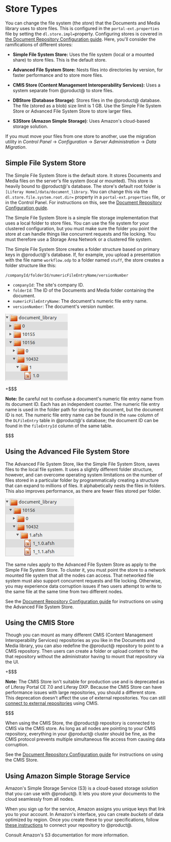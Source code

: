 # Store Types [](id=store-types)

You can change the file system (the *store*) that the Documents and Media 
library uses to store files. This is configured in the `portal-ext.properties` 
file by setting the `dl.store.impl=`property. Configuring stores is covered in 
[the Document Repository Configuration guide](/discover/deployment/-/knowledge_base/7-1/document-repository-configuration). 
Here, you'll consider the ramifications of different stores: 

-   **Simple File System Store:** Uses the file system (local or a mounted 
    share) to store files. This is the default store. 

-   **Advanced File System Store:** Nests files into directories by version, for 
    faster performance and to store more files. 

-   **CMIS Store (Content Management Interoperability Services):** Uses a system 
    separate from @product@ to store files. 

-   **DBStore (Database Storage)**: Stores files in the @product@ database. The 
    file (stored as a blob) size limit is 1 GB. Use the Simple File System Store 
    or Advanced File System Store to store larger files. 

-   **S3Store (Amazon Simple Storage)**: Uses Amazon's cloud-based storage 
    solution. 

If you must move your files from one store to another, use the migration utility
in *Control Panel* &rarr; *Configuration* &rarr; *Server Administration* &rarr;
*Data Migration*. 

## Simple File System Store [](id=using-the-file-system-store)

The Simple File System Store is the default store. It stores Documents and Media
files on the server's file system (local or mounted). This store is heavily
bound to @product@'s database. The store's default root folder is
`[Liferay Home]/data/document_library`. You can change this via the
`dl.store.file.system.root.dir=` property in a `portal-ext.properties` file, or
in the Control Panel. For instructions on this, see the 
[Document Repository Configuration guide](/discover/deployment/-/knowledge_base/7-1/document-repository-configuration).

The Simple File System Store is a simple file storage implementation that uses a 
local folder to store files. You can use the file system for your clustered 
configuration, but you must make sure the folder you point the store at can 
handle things like concurrent requests and file locking. You must therefore use 
a Storage Area Network or a clustered file system. 

The Simple File System Store creates a folder structure based on primary keys in 
@product@'s database. If, for example, you upload a presentation with the file 
name `workflow.odp` to a folder named `stuff`, the store creates a folder 
structure like this: 

    /companyId/folderId/numericFileEntryName/versionNumber

-   `companyId`: The site's company ID.
-   `folderId`: The ID of the Documents and Media folder containing the 
    document.
-   `numericFileEntryName`: The document's numeric file entry name.
-   `versionNumber`: The document's version number.

![Figure 1: The Simple File System Store creates a folder structure based on primary keys in @product@'s database.](../../../images/enterprise-file-system-store.png)

+$$$

**Note:** Be careful not to confuse a document's numeric file entry name from 
its document ID. Each has an independent counter. The numeric file entry name is 
used in the folder path for storing the document, but the document ID is not. 
The numeric file entry name can be found in the `name` column of the 
`DLFileEntry` table in @product@'s database; the document ID can be found in the 
`fileEntryId` column of the same table. 

$$$

## Using the Advanced File System Store [](id=using-the-advanced-file-system-store)

The Advanced File System Store, like the Simple File System Store, saves files 
to the local file system. It uses a slightly different folder structure, 
however, and can overcome operating system limitations on the number of files 
stored in a particular folder by programmatically creating a structure that can
expand to millions of files. It alphabetically nests the files in folders. This
also improves performance, as there are fewer files stored per folder. 

![Figure 2: The Advanced File System Store creates a more nested folder structure than the Simple File System Store.](../../../images/enterprise-adv-file-system-store.png)

The same rules apply to the Advanced File System Store as apply to the Simple 
File System Store. To cluster it, you must point the store to a network mounted 
file system that all the nodes can access. That networked file system must also 
support concurrent requests and file locking. Otherwise, you may experience data 
corruption issues if two users attempt to write to the same file at the same 
time from two different nodes. 

See the 
[Document Repository Configuration guide](/discover/deployment/-/knowledge_base/7-1/using-the-advanced-file-system-store) 
for instructions on using the Advanced File System Store. 

## Using the CMIS Store [](id=using-the-cmis-store)

Though you can mount as many different CMIS (Content Management Interoperability
Services) repositories as you like in the Documents and Media library, you can
also redefine the @product@ repository to point to a CMIS repository. Then users
can create a folder or upload content to the that repository without the
administrator having to mount that repository via the UI. 

+$$$

**Note:** The CMIS Store isn't suitable for production use and is deprecated as 
of Liferay Portal CE 7.0 and Liferay DXP. Because the CMIS Store can have 
performance issues with large repositories, you should a different store. This 
deprecation doesn't affect the use of external repositories. You can still 
[connect to external repositories](/discover/portal/-/knowledge_base/7-1/using-external-repositories) 
using CMIS. 

$$$

When using the CMIS Store, the @product@ repository is connected to CMIS via the 
CMIS store. As long as all nodes are pointing to your CMIS repository, 
everything in your @product@ cluster should be fine, as the CMIS protocol 
prevents multiple simultaneous file access from causing data corruption. 

See the 
[Document Repository Configuration guide](/discover/deployment/-/knowledge_base/7-1/using-the-cmis-store) 
for instructions on using the CMIS Store. 

## Using Amazon Simple Storage Service [](id=using-amazon-simple-storage-service)

Amazon's Simple Storage Service (S3) is a cloud-based storage solution that you
can use with @product@. It lets you store your documents to the cloud seamlessly 
from all nodes. 

When you sign up for the service, Amazon assigns you unique keys that link you 
to your account. In Amazon's interface, you can create *buckets* of data 
optimized by region. Once you create these to your specifications, follow 
[these instructions](/discover/deployment/-/knowledge_base/7-1/using-amazon-simple-storage-service) 
to connect your repository to @product@. 

Consult Amazon's S3 documentation for more information. 
